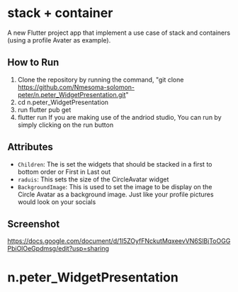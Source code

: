 # stack + container

A new Flutter project app that implement a use case of stack and containers (using a profile Avater as example).

## How to Run
1. Clone the repository by running the command, "git clone https://github.com/Nmesoma-solomon-peter/n.peter_WidgetPresentation.git" 
2. cd n.peter_WidgetPresentation
3. run flutter pub get
4. flutter run
 If you are making use of the andriod studio, You can run by simply clicking on the run button

## Attributes
- `Children`: The is set the widgets that should be stacked in a first to bottom order or First in Last out
- `raduis`: This sets the size of the CircleAvatar widget
- `BackgroundImage`: This is used to set the image to be display on the Circle Avatar as a background image. Just like your profile pictures would look on your socials

## Screenshot
https://docs.google.com/document/d/1l5ZOyfFNckutMqxeevVN6SlBjToOGGPbiOlOeGpdmsg/edit?usp=sharing

# n.peter_WidgetPresentation
